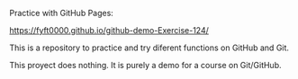 
Practice with GitHub Pages:

https://fyft0000.github.io/github-demo-Exercise-124/


This is a repository to practice and try diferent functions on GitHub and Git.

This proyect does nothing. It is purely a demo for a course on Git/GitHub.
